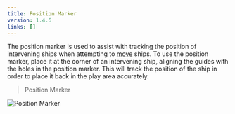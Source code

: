 ```yaml
---
title: Position Marker
version: 1.4.6
links: []
---
```


The position marker is used to assist with tracking the position of intervening ships when attempting to [move](/rules/Move) ships. To use the position marker, place it at the corner of an intervening ship, aligning the guides with the holes in the position marker. This will track the position of the ship in order to place it back in the play area accurately.

> Position Marker

![Position Marker](Position_Marker.webp)